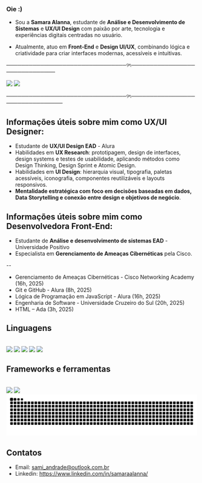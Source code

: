 ### Oie :)
  
- Sou a **Samara Alanna**, estudante de **Análise e Desenvolvimento de Sistemas** e **UX/UI Design** com paixão por arte, tecnologia e experiências digitais centradas no usuário. 

- Atualmente, atuo em **Front-End** e **Design UI/UX**, combinando lógica e criatividade para criar interfaces modernas, acessíveis e intuitivas.

────────────────────────────────୨ৎ──────────────────────────────
<div align="left">

  <img height="160em" src="https://github-readme-stats.vercel.app/api?username=SamaraAlanna&show_icons=true&theme=blue_navy" />
  <img height="160em" src="https://github-readme-stats.vercel.app/api/top-langs/?username=SamaraAlanna&layout=compact&theme=blue_navy" />

────────────────────────────────୨ৎ────────────────────────────────

## Informações úteis sobre mim como UX/UI Designer:
- Estudante de **UX/UI Design EAD** - Alura
- Habilidades em **UX Research**: prototipagem, design de interfaces, design systems e testes de usabilidade, aplicando métodos como Design Thinking, Design Sprint e Atomic Design.
- Habilidades em **UI Design**: hierarquia visual, tipografia, paletas acessíveis, iconografia, componentes reutilizáveis e layouts responsivos.
- **Mentalidade estratégica com foco em decisões baseadas em dados, Data Storytelling e conexão entre design e objetivos de negócio**.

## Informações úteis sobre mim como Desenvolvedora Front-End:
</div>

- Estudante de **Análise e desenvolvimento de sistemas EAD** - Universidade Positivo
- Especialista em **Gerenciamento de Ameaças Cibernéticas** pela Cisco.

--

- Gerenciamento de Ameaças Cibernéticas - Cisco Networking Academy (16h, 2025)
- Git e GitHub - Alura (8h, 2025)
- Lógica de Programação em JavaScript - Alura (16h, 2025)
- Engenharia de Software - Universidade Cruzeiro do Sul (20h, 2025)
- HTML – Ada (3h, 2025)

## Linguagens
<div style="display: inline_block"><br>
  <img src="https://img.shields.io/badge/HTML5-E34F26?style=for-the-badge&logo=html5&logoColor=white" />
  <img src="https://img.shields.io/badge/CSS3-1572B6?style=for-the-badge&logo=css3&logoColor=white" />
  <img src="https://img.shields.io/badge/JavaScript-323330?style=for-the-badge&logo=javascript&logoColor=F7DF1E" />
  <img src="https://img.shields.io/badge/Python-FFD43B?style=for-the-badge&logo=python&logoColor=blue" />
  <img src="https://img.shields.io/badge/C-00599C?style=for-the-badge&logo=c&logoColor=white" />
  
## Frameworks e ferramentas
<div style="display: inline_block"><br>
  <img src="https://img.shields.io/badge/Node%20js-339933?style=for-the-badge&logo=nodedotjs&logoColor=white" />
  <img src="https://img.shields.io/badge/React-20232A?style=for-the-badge&logo=react&logoColor=61DAFB" />


<div>
<picture>
  <source media="(prefers-color-scheme: dark)" srcset="https://raw.githubusercontent.com/SamaraAlanna/SamaraAlanna/output/github-contribution-grid-snake-dark.svg">
  <source media="(prefers-color-scheme: light)" srcset="https://raw.githubusercontent.com/SamaraAlanna/SamaraAlanna/output/github-contribution-grid-snake.svg">
  <img alt="github contribution grid snake animation" src="https://raw.githubusercontent.com/SamaraAlanna/SamaraAlanna/output/github-contribution-grid-snake.svg">
</picture>

## Contatos

- Email: sami_andrade@outlook.com.br
- Linkedin: https://www.linkedin.com/in/samaraalanna/

